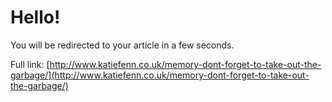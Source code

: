 # Hello!
You will be redirected to your article in a few seconds.

Full link: [http://www.katiefenn.co.uk/memory-dont-forget-to-take-out-the-garbage/](http://www.katiefenn.co.uk/memory-dont-forget-to-take-out-the-garbage/)

<meta http-equiv="refresh" content="5;url=http://www.katiefenn.co.uk/memory-dont-forget-to-take-out-the-garbage/" />
